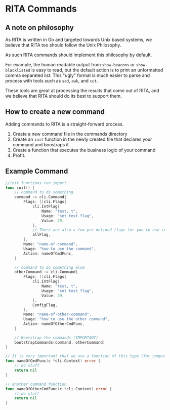 # RITA Commands

## A note on philosophy

As RITA is written in Go and targeted towards Unix based systems, we believe that RITA too should follow the Unix Philosophy.

As such RITA commands should implement this philosophy by default.

For example, the human readable output from `show-beacons` or `show-blacklisted` is easy to read, but the default action is to print an unformatted comma separated list. This "ugly" format is much easier to parse and process with tools such as `sed`, `awk`, and `cut`.

These tools are great at processing the results that come out of RITA, and we believe that RITA should do its best to support them.

## How to create a new command

Adding commands to RITA is a straight-forward process.

1. Create a new command file in the commands directory
1. Create an `init` function in the newly created file that declares your command and boostraps it
1. Create a function that executes the business logic of your command
1. Profit.

## Example Command

```go
//init functions run import
func init() {
	// command to do something
	command := cli.Command{
		Flags: []cli.Flags{
			cli.IntFlag{
				Name: "test, t",
				Usage: "set test flag",
				Value: 29,
			},
			// There are also a few pre-defined flags for you to use in commands.go
			allFlag,
		},
		Name: "name-of-command",
		Usage: "how to use the command",
		Action: nameOfCmdFunc,
	}

	// command to do something else
	otherCommand := cli.Command{
		Flags: []cli.Flags{
			cli.IntFlag{
				Name: "test, t",
				Usage: "set test flag",
				Value: 29,
			},
			ConfigFlag,
		},
		Name: "name-of-other-command",
		Usage: "how to use the other command",
		Action: nameOfOtherCmdFunc,
	}

	// Bootstrap the commands (IMPORTANT)
	bootstrapCommands(command, otherCommand)
}

// It is very important that we use a function of this type (for compatibility with cli)
func nameOfCmdFunc(c *cli.Context) error {
	// do stuff
	return nil
}

// another command function
func nameOfOtherCmdFunc(c *cli.Context) error {
	// do stuff
	return nil
}
```
